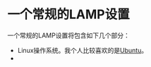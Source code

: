 # 一个常规的LAMP设置

一个常规的LAMP设置将包含如下几个部分：

* Linux操作系统。我个人比较喜欢的是[Ubuntu](1)。
* 


[1]: http://www.ubuntu.org




